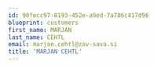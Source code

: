 ```yaml
---
id: 90fecc97-8193-452e-a9ed-7a786c417d96
blueprint: customers
first_name: MARJAN
last_name: CEHTL
email: marjan.cehtl@zav-sava.si
title: 'MARJAN CEHTL'
---
```

